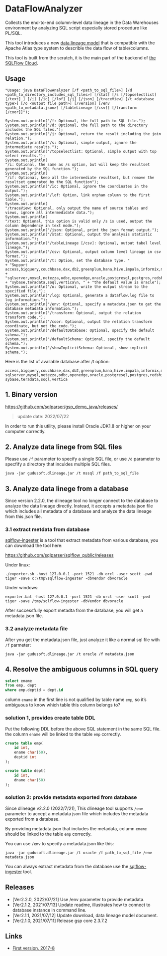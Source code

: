 # DataFlowAnalyzer
Collects the end-to-end column-level data lineage in the Data Warehouses environment 
by analyzing SQL script especially stored procedure like PL/SQL.

This tool introduces a new [data lineage model](sqlflow-data-lineage-model-reference.pdf) 
that is compatible with the Apache Atlas type system to describle the data flow of table/columns. 

This tool is built from the scratch, it is the main part of the backend of [the SQLFlow Cloud](https://sqlflow.gudusoft.com).


## Usage
```
"Usage: java DataFlowAnalyzer [/f <path_to_sql_file>] [/d <path_to_directory_includes_sql_files>] [/stat] [/s [/topselectlist] [/text] ] [/i] [/ic] [/lof] [/j] [/json] [/traceView] [/t <database type>] [/o <output file path>] [/version] [/env <path_to_metadata.json>] [/tableLineage [/csv]] [/transform [/coor]]");

System.out.println("/f: Optional, the full path to SQL file.");
System.out.println("/d: Optional, the full path to the directory includes the SQL files.");
System.out.println("/j: Optional, return the result including the join relation.");
System.out.println("/s: Optional, simple output, ignore the intermediate results.");
System.out.println("/topselectlist: Optional, simple output with top select results.");
System.out.println(
"/i: Optional, the same as /s option, but will keep the resultset generated by the SQL function.");
System.out.println(
"/if: Optional, keep all the intermediate resultset, but remove the resultset generated by the SQL function");
System.out.println("/ic: Optional, ignore the coordinates in the output.");
System.out.println("/lof: Option, link orphan column to the first table.");
System.out.println(
"/traceView: Optional, only output the name of source tables and views, ignore all intermedidate data.");
System.out.println(
"/text: Optional, this option is valid only /s is used, output the column dependency in text mode.");
System.out.println("/json: Optional, print the json format output.");
System.out.println("/stat: Optional, output the analysis statistic information.");
System.out.println("/tableLineage [/csv]: Optional, output tabel level lineage.");
System.out.println("/csv: Optional, output column level lineage in csv format.");
System.out.println("/t: Option, set the database type. "
+ "Support access,bigquery,couchbase,dax,db2,greenplum,hana,hive,impala,informix,mdx,mssql,\n"
+ "sqlserver,mysql,netezza,odbc,openedge,oracle,postgresql,postgres,redshift,snowflake,\n"
+ "sybase,teradata,soql,vertica\n, " + "the default value is oracle");
System.out.println("/o: Optional, write the output stream to the specified file.");
System.out.println("/log: Optional, generate a dataflow.log file to log information.");
System.out.println("/env: Optional, specify a metadata.json to get the database metadata information.");
System.out.println("/transform: Optional, output the relation transform code.");
System.out.println("/coor: Optional, output the relation transform coordinate, but not the code.");
System.out.println("/defaultDatabase: Optional, specify the default schema.");
System.out.println("/defaultSchema: Optional, specify the default schema.");
System.out.println("/showImplicitSchema: Optional, show implicit schema.");

```


Here is the list of available database after /t option:
```
access,bigquery,couchbase,dax,db2,greenplum,hana,hive,impala,informix,mdx,mssql,
sqlserver,mysql,netezza,odbc,openedge,oracle,postgresql,postgres,redshift,snowflake,
sybase,teradata,soql,vertica
```

## 1. Binary version
https://github.com/sqlparser/gsp_demo_java/releases/ 
> update date: 2022/07/22

In order to run this utility, please install Oracle JDK1.8 or higher on your computer correctly.
	
## 2. Analyze data linege from SQL files	
Please use `/f` parameter to specify a single SQL file,
or use `/d` parameter to specfify a directory that inculdes multiple SQL files.

```
java -jar gudusoft.dlineage.jar /t mssql /f path_to_sql_file
```

## 3. Analyze data linege from a database
Since version 2.2.0, the dlineage tool no longer connect to the database to analyze
the data lineage directly. Instead, it accepts a metadata json file which 
includes all metadata of a database and analyze the data lineage from this json file.

### 3.1 extract metdata from database

[sqlflow-ingester](https://github.com/sqlparser/sqlflow_public/releases) is a tool that extract metadata from various database,
you can download the tool here:

https://github.com/sqlparser/sqlflow_public/releases

Under linux:
```
./exporter.sh -host 127.0.0.1 -port 1521 -db orcl -user scott -pwd tiger -save c:\tmp\sqlflow-ingester -dbVendor dbvoracle
```

Under windows:
```
exporter.bat -host 127.0.0.1 -port 1521 -db orcl -user scott -pwd tiger -save /tmp/sqlflow-ingester -dbVendor dbvoracle
```

After successfully export metadta from the database, you will get a metadata.json file.

### 3.2 analyze metadata file

After you get the metadata.json file, just analyze it like a normal sql file with `/f` parmeter:
```
java -jar gudusoft.dlineage.jar /t oracle /f metadata.json
```



## 4. Resolve the ambiguous columns in SQL query
```sql
select ename
from emp, dept
where emp.deptid = dept.id
```

column `ename` in the first line is not qualified by table name `emp`, so it’s ambiguous to know which table this column belongs to?

### solution 1, provides create table DDL 

Put the following DDL before the above SQL statement in the same SQL file.
the column `ename` will be linked to the table `emp` correctly.

```sql
create table emp(
	id int,
	ename char(50),
	deptid int
);

create table dept(
	id int,
	dname char(50)
);
```

### solution 2: provide metadata exported from database
Since dlineage v2.2.0 (2022/7/21), This dlineage tool supports `/env` parameter to accept a metadata json file
which includes the metadata exported from a database.

By providing metadata.json that includes the metadata, column `ename` should be linked to the table `emp` correctly.

You can use `/env` to specify a metadata.json like this:

```
java -jar gudusoft.dlineage.jar /t oracle /f path_to_sql_file /env metadata.json
```

You can always extract metadata from the database use the [sqlflow-ingester](https://github.com/sqlparser/sqlflow_public/releases) tool.

## Releases
- [Ver2.2.0, 2022/07/21] Use /env parameter to provide metadata.
- [Ver2.1.2, 2021/07/13] Update readme, illustrates how to connect to database instance in command line.
- [Ver2.1.1, 2021/07/12] Update download, data lineage model document.
- [Ver2.1.0, 2021/07/11] Release gsp core 2.3.7.2

## Links
- [First version, 2017-8](https://github.com/sqlparser/wings/issues/494)
